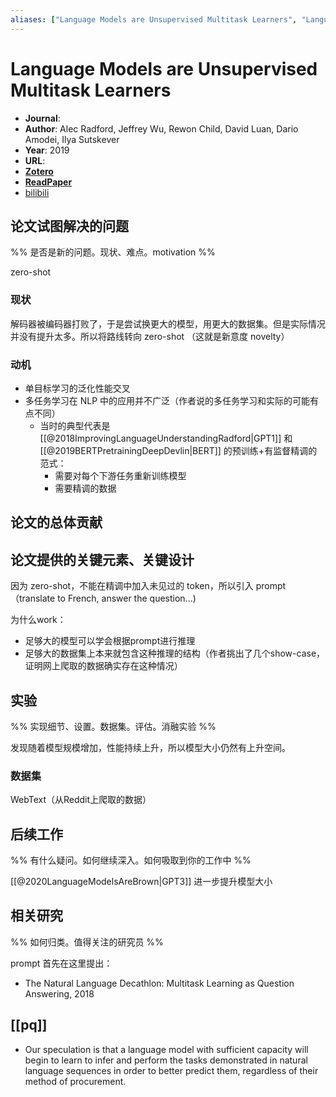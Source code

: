 ```yaml
---
aliases: ["Language Models are Unsupervised Multitask Learners", "Language Models are Unsupervised Multitask Learners, 2019", "GPT2"]
---
```

# Language Models are Unsupervised Multitask Learners

- **Journal**:
- **Author**: Alec Radford, Jeffrey Wu, Rewon Child, David Luan, Dario Amodei, Ilya Sutskever
- **Year**: 2019
- **URL**:
- [**Zotero**](zotero://select/items/@2018LanguageModelsAreRadford)
- [**ReadPaper**](https://readpaper.com/pdf-annotate/note?pdfId=602044846737633280&from_extension=true&noteId=749484275667210240)
- [bilibili](https://www.bilibili.com/video/BV1AF411b7xQ/)

## 论文试图解决的问题

%% 是否是新的问题。现状、难点。motivation %%

zero-shot

### 现状

解码器被编码器打败了，于是尝试换更大的模型，用更大的数据集。但是实际情况并没有提升太多。所以将路线转向 zero-shot （这就是新意度 novelty）

### 动机

- 单目标学习的泛化性能交叉
- 多任务学习在 NLP 中的应用并不广泛（作者说的多任务学习和实际的可能有点不同）
    - 当时的典型代表是 [[@2018ImprovingLanguageUnderstandingRadford|GPT1]] 和 [[@2019BERTPretrainingDeepDevlin|BERT]] 的预训练+有监督精调的范式：
        - 需要对每个下游任务重新训练模型
        - 需要精调的数据

## 论文的总体贡献

## 论文提供的关键元素、关键设计

因为 zero-shot，不能在精调中加入未见过的 token，所以引入 prompt （translate to French, answer the question...)

为什么work：
- 足够大的模型可以学会根据prompt进行推理
- 足够大的数据集上本来就包含这种推理的结构（作者挑出了几个show-case，证明网上爬取的数据确实存在这种情况）

## 实验

%% 实现细节、设置。数据集。评估。消融实验 %%

发现随着模型规模增加，性能持续上升，所以模型大小仍然有上升空间。

### 数据集

WebText（从Reddit上爬取的数据）

## 后续工作

%% 有什么疑问。如何继续深入。如何吸取到你的工作中 %%

[[@2020LanguageModelsAreBrown|GPT3]] 进一步提升模型大小

## 相关研究

%% 如何归类。值得关注的研究员 %%

prompt 首先在这里提出：
- The Natural Language Decathlon: Multitask Learning as Question Answering, 2018

## [[pq]]

- Our speculation is that a language model with sufficient capacity will begin to learn to infer and perform the tasks demonstrated in natural language sequences in order to better predict them, regardless of their method of procurement.